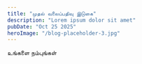 ```yaml
---
title: "முதல் வலைப்பதிவு இடுகை"
description: "Lorem ipsum dolor sit amet"
pubDate: "Oct 25 2025"
heroImage: "/blog-placeholder-3.jpg"
---
```


உங்களை நம்புங்கள்

